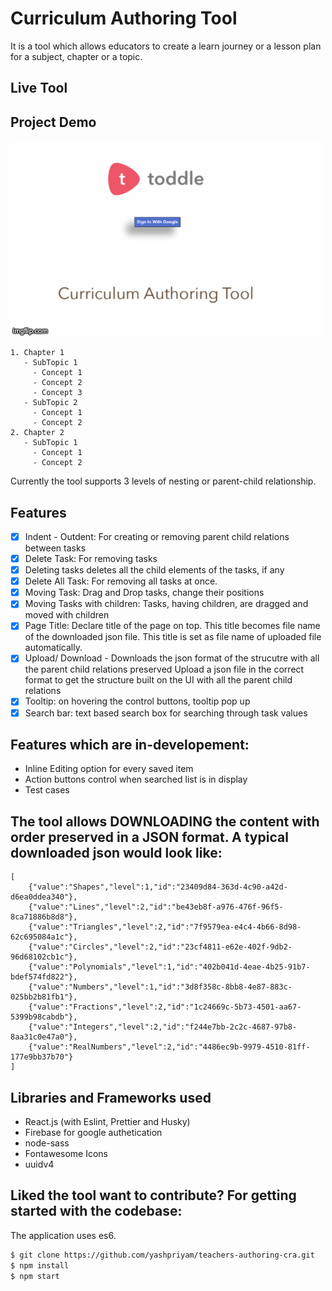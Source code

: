# Curriculum Authoring Tool

It is a tool which allows educators to create a learn journey or a lesson plan for a subject, chapter or a topic.

## Live Tool

[authoring tool live]: <https://toddle-tool.netlify.app/>

## Project Demo

![](authoring-tool-toddle.gif)

```
1. Chapter 1
   - SubTopic 1
     - Concept 1
     - Concept 2
     - Concept 3
   - SubTopic 2
     - Concept 1
     - Concept 2
2. Chapter 2
   - SubTopic 1
     - Concept 1
     - Concept 2
```

Currently the tool supports 3 levels of nesting or parent-child relationship.

## Features

- [x] Indent - Outdent: For creating or removing parent child relations between tasks
- [x] Delete Task: For removing tasks
- [x] Deleting tasks deletes all the child elements of the tasks, if any
- [x] Delete All Task: For removing all tasks at once.
- [x] Moving Task: Drag and Drop tasks, change their positions
- [x] Moving Tasks with children: Tasks, having children, are dragged and moved with children
- [x] Page Title: Declare title of the page on top. This title becomes file name of the downloaded json file.
      This title is set as file name of uploaded file automatically.
- [x] Upload/ Download - Downloads the json format of the strucutre with all the parent child relations preserved
      Upload a json file in the correct format to get the structure built on the UI with all the parent child relations
- [x] Tooltip: on hovering the control buttons, tooltip pop up
- [x] Search bar: text based search box for searching through task values

## Features which are in-developement:

- Inline Editing option for every saved item
- Action buttons control when searched list is in display
- Test cases

## The tool allows DOWNLOADING the content with order preserved in a JSON format. A typical downloaded json would look like:

```
[
    {"value":"Shapes","level":1,"id":"23409d84-363d-4c90-a42d-d6ea0ddea340"},
    {"value":"Lines","level":2,"id":"be43eb8f-a976-476f-96f5-8ca71886b8d8"},
    {"value":"Triangles","level":2,"id":"7f9579ea-e4c4-4b66-8d98-62c695084a1c"},
    {"value":"Circles","level":2,"id":"23cf4811-e62e-402f-9db2-96d68102cb1c"},
    {"value":"Polynomials","level":1,"id":"402b041d-4eae-4b25-91b7-bdef574fd822"},
    {"value":"Numbers","level":1,"id":"3d8f358c-8bb8-4e87-883c-025bb2b81fb1"},
    {"value":"Fractions","level":2,"id":"1c24669c-5b73-4501-aa67-5399b98cabdb"},
    {"value":"Integers","level":2,"id":"f244e7bb-2c2c-4687-97b8-8aa31c0e47a0"},
    {"value":"RealNumbers","level":2,"id":"4486ec9b-9979-4510-81ff-177e9bb37b70"}
]
```

## Libraries and Frameworks used

- React.js (with Eslint, Prettier and Husky)
- Firebase for google authetication
- node-sass
- Fontawesome Icons
- uuidv4

## Liked the tool want to contribute? For getting started with the codebase:

The application uses es6.

```sh
$ git clone https://github.com/yashpriyam/teachers-authoring-cra.git
$ npm install
$ npm start
```
